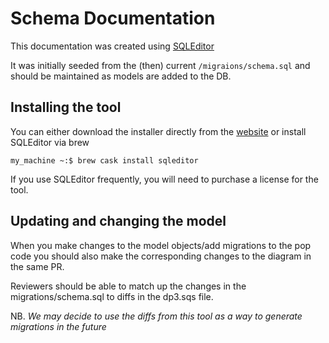 # Schema Documentation

This documentation was created using [SQLEditor](https://www.malcolmhardie.com/sqleditor/)

It was initially seeded from the (then) current `/migraions/schema.sql` and should
 be maintained as models are added to the DB.

## Installing the tool

You can either download the installer directly from the [website](https://www.malcolmhardie.com/sqleditor/)
 or install SQLEditor via brew

```console
my_machine ~:$ brew cask install sqleditor
```

If you use SQLEditor frequently, you will need to purchase a license for the tool.

## Updating and changing the model

When you make changes to the model objects/add migrations to the pop code you should also make the corresponding changes
 to the diagram in the same PR.

Reviewers should be able to match up the changes in the migrations/schema.sql to diffs in the dp3.sqs file.

NB. _We may decide to use the diffs from this tool as a way to generate migrations in the future_
